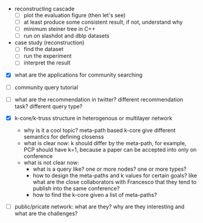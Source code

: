 - reconstructing cascade
  - [ ] plot the evaluation figure (then let's see)
  - [ ] at least produce some consistent result, if not, understand why
  - [ ] minimum steiner tree in C++
  - [ ] run on slashdot and dblp datasets
- case study (reconstruction)
  - [ ] find the dataset
  - [ ] run the experiment
  - [ ] interpret the result
- [X] what are the applications for community searching
- [ ] community query tutorial 
- [ ] what are the recommendation in twitter? different recommendation task? different query type?
- [X] k-core/k-truss structure in heterogenous or multilayer network
  - why is it a cool topic? meta-path based k-core give different semantics for defining closenss
  - what is clear now: k should differ by the meta-path, for example, PCP should have k=1, because a paper can be accepted into only on conference
  - what is not clear now: 
    - what is a query like? one or more nodes? one or more types?
    - how to design the meta-paths and k values for certain goals? like what are the close collaborators with Francesco that they tend to publish into the same conference? 
    - how to find the k-core given a list of meta-paths? 

- [ ] public/pricate network: what are they? why are they interesting and what are the challenges?
